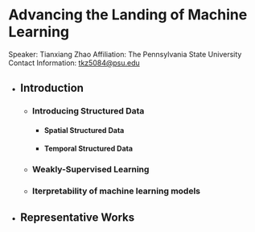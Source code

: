 # Advancing the Landing of Machine Learning
Speaker: Tianxiang Zhao
Affiliation: The Pennsylvania State University
Contact Information: tkz5084@psu.edu
- ## Introduction
	- ### Introducing Structured Data
		- #### Spatial Structured Data
		- #### Temporal Structured Data
	- ### Weakly-Supervised Learning
	- ### Iterpretability of machine learning models
- ## Representative Works
